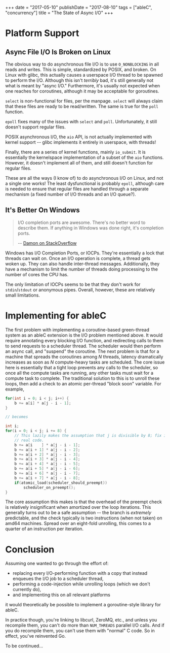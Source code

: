 +++
date = "2017-05-10"
publishDate = "2017-08-10"
tags = ["ableC", "concurrency"]
title = "The State of Async I/O"
+++

# Platform Support

## Async File I/O Is Broken on Linux

The obvious way to do asynchronous file I/O is to use `O_NONBLOCKING` in all reads and writes.
This is simple, standardized by POSIX, and broken.
On Linux with glibc, this actually causes a userspace I/O thread to be spawned to perform the I/O.
Although this isn't *terribly* bad, it's still generally not what is meant by "async I/O."
Furthermore, it's usually not expected when one reaches for coroutines, although it may be acceptable for goroutines.

`select` is non-functional for files, per the manpage.
`select` will always claim that these files are ready to be read/written.
The same is true for the `poll` function.

`epoll` fixes many of the issues with `select` and `poll`.
Unfortunately, it still doesn't support regular files.

POSIX asynchronous I/O, the `aio` API, is not actually implemented with kernel support -- glibc implements it entirely in userspace, with threads!

Finally, there are a series of kernel functions, mainly `io_submit`.
It is essentially the kernelspace implementation of a subset of the `aio` functions.
However, it doesn't implement all of them, and still doesn't function for regular files.

These are all the ways (I know of) to do asynchronous I/O on Linux, and not a single one works!
The least dysfunctional is probably `epoll`, although care is needed to ensure that regular files are handled through a separate mechanism (a fixed number of I/O threads and an I/O queue?).

## It's Better On Windows

> I/O completion ports are awesome.
> There's no better word to describe them.
> If anything in Windows was done right, it's completion ports.
> 
> -- [Damon on StackOverflow](https://stackoverflow.com/a/5284537/1333945)

Windows has I/O Completion Ports, or IOCPs.
They're essentially a lock that threads can wait on.
Once an I/O operation is complete, a thread gets woken up.
They can also handle inter-thread messages.
Additionally, they have a mechanism to limit the number of threads doing processing to the number of cores the CPU has.

The only limitation of IOCPs seems to be that they don't work for `stdin`/`stdout` or anonymous pipes.
Overall, however, these are relatively small limitations.

# Implementing for ableC

The first problem with implementing a coroutine-based green-thread system as an ableC extension is the I/O problem mentioned above.
It would require annotating every blocking I/O function, and redirecting calls to them to send requests to a scheduler thread.
The scheduler would then perform an async call, and "suspend" the coroutine.
The next problem is that for a machine that spreads the coroutines among *N* threads, latency dramatically increases as soon as *N* compute-heavy tasks are scheduled.
The core issue here is essentially that a tight loop prevents any calls to the scheduler, so once all the compute tasks are running, any other tasks must wait for a compute task to complete.
The traditional solution to this is to unroll these loops, then add a check to an atomic per-thread "block soon" variable.
For example,

```c
for(int i = 0; i < j; i++) {
    b += a[i] * a[j - i - 1];
}

// becomes

int i;
for(i = 0; i < j; i += 8) {
    // This lazily makes the assumption that j is divisible by 8; fix it in
	// real code.
    b += a[i    ] * a[j - i - 1];
    b += a[i + 1] * a[j - i - 2];
    b += a[i + 2] * a[j - i - 3];
    b += a[i + 3] * a[j - i - 4];
    b += a[i + 4] * a[j - i - 5];
    b += a[i + 5] * a[j - i - 6];
    b += a[i + 6] * a[j - i - 7];
    b += a[i + 7] * a[j - i - 8];
    if(atomic_load(scheduler_should_preempt))
        scheduler_on_preempt();
}
```

The core assumption this makes is that the overhead of the preempt check is relatively insignificant when amortized over the loop iterations.
This generally turns out to be a safe assumption -- the branch is *extremely* predictable, and the check typically is two instructions (when not taken) on amd64 machines.
Spread over an eight-fold unrolling, this comes to a quarter of an instruction per iteration.

# Conclusion

Assuming one wanted to go through the effort of:

 - replacing every I/O-performing function with a copy that instead enqueues the I/O job to a scheduler thread,
 - performing a code-injection while unrolling loops (which we don't currently do),
 - and implementing this on all relevant platforms

it would theoretically be possible to implement a goroutine-style library for ableC.

In practice though, you're linking to libcurl, ZeroMQ, etc., and unless you recompile them, you can't do more than `NUM_THREADS` parallel I/O calls.
And if you do recompile them, you can't use them with "normal" C code.
So in effect, you've reinvented Go.

To be continued...
